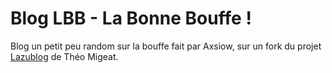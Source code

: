 # Blog LBB - La Bonne Bouffe !

Blog un petit peu random sur la bouffe fait par Axsiow, sur un fork du projet [Lazublog](https://github.com/STM3900/Lazublog "Github Lazublog") de Théo Migeat.